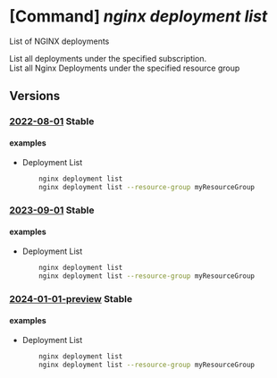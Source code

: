 # [Command] _nginx deployment list_

List of NGINX deployments

List all deployments under the specified subscription.\
List all Nginx Deployments under the specified resource group

## Versions

### [2022-08-01](/Resources/mgmt-plane/L3N1YnNjcmlwdGlvbnMve30vcHJvdmlkZXJzL25naW54Lm5naW54cGx1cy9uZ2lueGRlcGxveW1lbnRz/2022-08-01.xml) **Stable**

<!-- mgmt-plane /subscriptions/{}/providers/nginx.nginxplus/nginxdeployments 2022-08-01 -->
<!-- mgmt-plane /subscriptions/{}/resourcegroups/{}/providers/nginx.nginxplus/nginxdeployments 2022-08-01 -->

#### examples

- Deployment List
    ```bash
        nginx deployment list
        nginx deployment list --resource-group myResourceGroup
    ```

### [2023-09-01](/Resources/mgmt-plane/L3N1YnNjcmlwdGlvbnMve30vcHJvdmlkZXJzL25naW54Lm5naW54cGx1cy9uZ2lueGRlcGxveW1lbnRz/2023-09-01.xml) **Stable**

<!-- mgmt-plane /subscriptions/{}/providers/nginx.nginxplus/nginxdeployments 2023-09-01 -->
<!-- mgmt-plane /subscriptions/{}/resourcegroups/{}/providers/nginx.nginxplus/nginxdeployments 2023-09-01 -->

#### examples

- Deployment List
    ```bash
        nginx deployment list
        nginx deployment list --resource-group myResourceGroup
    ```

### [2024-01-01-preview](/Resources/mgmt-plane/L3N1YnNjcmlwdGlvbnMve30vcHJvdmlkZXJzL25naW54Lm5naW54cGx1cy9uZ2lueGRlcGxveW1lbnRz/2024-01-01-preview.xml) **Stable**

<!-- mgmt-plane /subscriptions/{}/providers/nginx.nginxplus/nginxdeployments 2024-01-01-preview -->
<!-- mgmt-plane /subscriptions/{}/resourcegroups/{}/providers/nginx.nginxplus/nginxdeployments 2024-01-01-preview -->

#### examples

- Deployment List
    ```bash
        nginx deployment list
        nginx deployment list --resource-group myResourceGroup
    ```
